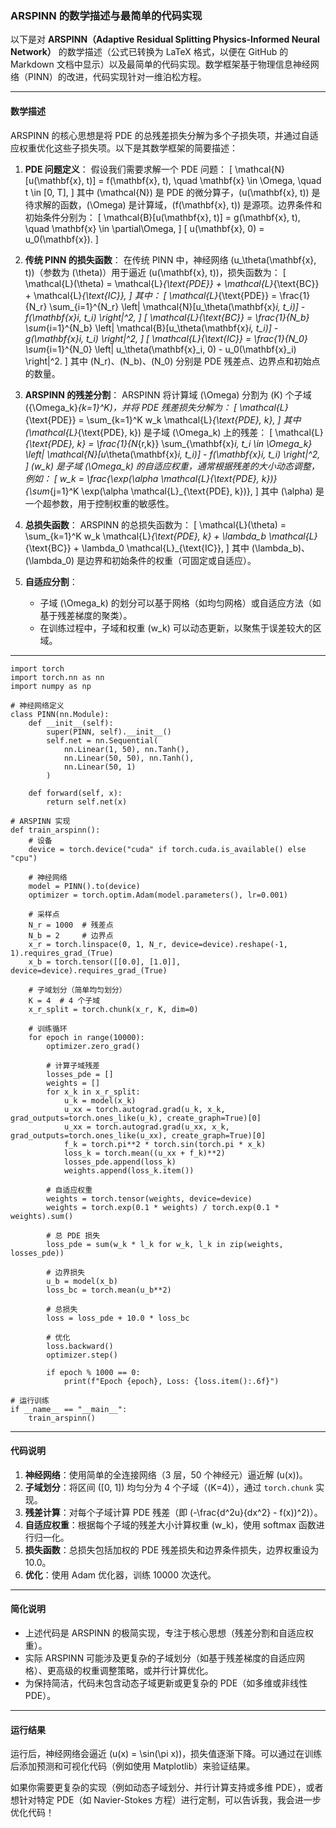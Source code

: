 ### ARSPINN 的数学描述与最简单的代码实现

以下是对 **ARSPINN（Adaptive Residual Splitting Physics-Informed Neural Network）** 的数学描述（公式已转换为 LaTeX 格式，以便在 GitHub 的 Markdown 文档中显示）以及最简单的代码实现。数学框架基于物理信息神经网络（PINN）的改进，代码实现针对一维泊松方程。

---

#### **数学描述**

ARSPINN 的核心思想是将 PDE 的总残差损失分解为多个子损失项，并通过自适应权重优化这些子损失项。以下是其数学框架的简要描述：

1. **PDE 问题定义**：
   假设我们需要求解一个 PDE 问题：
   \[
   \mathcal{N}[u(\mathbf{x}, t)] = f(\mathbf{x}, t), \quad \mathbf{x} \in \Omega, \quad t \in [0, T],
   \]
   其中 \(\mathcal{N}\) 是 PDE 的微分算子，\(u(\mathbf{x}, t)\) 是待求解的函数，\(\Omega\) 是计算域，\(f(\mathbf{x}, t)\) 是源项。边界条件和初始条件分别为：
   \[
   \mathcal{B}[u(\mathbf{x}, t)] = g(\mathbf{x}, t), \quad \mathbf{x} \in \partial\Omega,
   \]
   \[
   u(\mathbf{x}, 0) = u_0(\mathbf{x}).
   \]

2. **传统 PINN 的损失函数**：
   在传统 PINN 中，神经网络 \(u_\theta(\mathbf{x}, t)\)（参数为 \(\theta\)）用于逼近 \(u(\mathbf{x}, t)\)，损失函数为：
   \[
   \mathcal{L}(\theta) = \mathcal{L}_{\text{PDE}} + \mathcal{L}_{\text{BC}} + \mathcal{L}_{\text{IC}},
   \]
   其中：
   \[
   \mathcal{L}_{\text{PDE}} = \frac{1}{N_r} \sum_{i=1}^{N_r} \left| \mathcal{N}[u_\theta(\mathbf{x}_i, t_i)] - f(\mathbf{x}_i, t_i) \right|^2,
   \]
   \[
   \mathcal{L}_{\text{BC}} = \frac{1}{N_b} \sum_{i=1}^{N_b} \left| \mathcal{B}[u_\theta(\mathbf{x}_i, t_i)] - g(\mathbf{x}_i, t_i) \right|^2,
   \]
   \[
   \mathcal{L}_{\text{IC}} = \frac{1}{N_0} \sum_{i=1}^{N_0} \left| u_\theta(\mathbf{x}_i, 0) - u_0(\mathbf{x}_i) \right|^2.
   \]
   其中 \(N_r\)、\(N_b\)、\(N_0\) 分别是 PDE 残差点、边界点和初始点的数量。

3. **ARSPINN 的残差分割**：
   ARSPINN 将计算域 \(\Omega\) 分割为 \(K\) 个子域 \(\{\Omega_k\}_{k=1}^K\)，并将 PDE 残差损失分解为：
   \[
   \mathcal{L}_{\text{PDE}} = \sum_{k=1}^K w_k \mathcal{L}_{\text{PDE}, k},
   \]
   其中 \(\mathcal{L}_{\text{PDE}, k}\) 是子域 \(\Omega_k\) 上的残差：
   \[
   \mathcal{L}_{\text{PDE}, k} = \frac{1}{N_{r,k}} \sum_{\mathbf{x}_i, t_i \in \Omega_k} \left| \mathcal{N}[u_\theta(\mathbf{x}_i, t_i)] - f(\mathbf{x}_i, t_i) \right|^2,
   \]
   \(w_k\) 是子域 \(\Omega_k\) 的自适应权重，通常根据残差的大小动态调整，例如：
   \[
   w_k = \frac{\exp(\alpha \mathcal{L}_{\text{PDE}, k})}{\sum_{j=1}^K \exp(\alpha \mathcal{L}_{\text{PDE}, k})},
   \]
   其中 \(\alpha\) 是一个超参数，用于控制权重的敏感性。

4. **总损失函数**：
   ARSPINN 的总损失函数为：
   \[
   \mathcal{L}(\theta) = \sum_{k=1}^K w_k \mathcal{L}_{\text{PDE}, k} + \lambda_b \mathcal{L}_{\text{BC}} + \lambda_0 \mathcal{L}_{\text{IC}},
   \]
   其中 \(\lambda_b\)、\(\lambda_0\) 是边界和初始条件的权重（可固定或自适应）。

5. **自适应分割**：
   - 子域 \(\Omega_k\) 的划分可以基于网格（如均匀网格）或自适应方法（如基于残差梯度的聚类）。
   - 在训练过程中，子域和权重 \(w_k\) 可以动态更新，以聚焦于误差较大的区域。

---

```
import torch
import torch.nn as nn
import numpy as np

# 神经网络定义
class PINN(nn.Module):
    def __init__(self):
        super(PINN, self).__init__()
        self.net = nn.Sequential(
            nn.Linear(1, 50), nn.Tanh(),
            nn.Linear(50, 50), nn.Tanh(),
            nn.Linear(50, 1)
        )

    def forward(self, x):
        return self.net(x)

# ARSPINN 实现
def train_arspinn():
    # 设备
    device = torch.device("cuda" if torch.cuda.is_available() else "cpu")
    
    # 神经网络
    model = PINN().to(device)
    optimizer = torch.optim.Adam(model.parameters(), lr=0.001)
    
    # 采样点
    N_r = 1000  # 残差点
    N_b = 2     # 边界点
    x_r = torch.linspace(0, 1, N_r, device=device).reshape(-1, 1).requires_grad_(True)
    x_b = torch.tensor([[0.0], [1.0]], device=device).requires_grad_(True)
    
    # 子域划分（简单均匀划分）
    K = 4  # 4 个子域
    x_r_split = torch.chunk(x_r, K, dim=0)
    
    # 训练循环
    for epoch in range(10000):
        optimizer.zero_grad()
        
        # 计算子域残差
        losses_pde = []
        weights = []
        for x_k in x_r_split:
            u_k = model(x_k)
            u_xx = torch.autograd.grad(u_k, x_k, grad_outputs=torch.ones_like(u_k), create_graph=True)[0]
            u_xx = torch.autograd.grad(u_xx, x_k, grad_outputs=torch.ones_like(u_xx), create_graph=True)[0]
            f_k = torch.pi**2 * torch.sin(torch.pi * x_k)
            loss_k = torch.mean((u_xx + f_k)**2)
            losses_pde.append(loss_k)
            weights.append(loss_k.item())
        
        # 自适应权重
        weights = torch.tensor(weights, device=device)
        weights = torch.exp(0.1 * weights) / torch.exp(0.1 * weights).sum()
        
        # 总 PDE 损失
        loss_pde = sum(w_k * l_k for w_k, l_k in zip(weights, losses_pde))
        
        # 边界损失
        u_b = model(x_b)
        loss_bc = torch.mean(u_b**2)
        
        # 总损失
        loss = loss_pde + 10.0 * loss_bc
        
        # 优化
        loss.backward()
        optimizer.step()
        
        if epoch % 1000 == 0:
            print(f"Epoch {epoch}, Loss: {loss.item():.6f}")

# 运行训练
if __name__ == "__main__":
    train_arspinn()
```

---

#### **代码说明**
1. **神经网络**：使用简单的全连接网络（3 层，50 个神经元）逼近解 \(u(x)\)。
2. **子域划分**：将区间 \([0, 1]\) 均匀分为 4 个子域（\(K=4\)），通过 `torch.chunk` 实现。
3. **残差计算**：对每个子域计算 PDE 残差（即 \(-\frac{d^2u}{dx^2} - f(x)\)^2\)）。
4. **自适应权重**：根据每个子域的残差大小计算权重 \(w_k\)，使用 softmax 函数进行归一化。
5. **损失函数**：总损失包括加权的 PDE 残差损失和边界条件损失，边界权重设为 10.0。
6. **优化**：使用 Adam 优化器，训练 10000 次迭代。

---

#### **简化说明**
- 上述代码是 ARSPINN 的极简实现，专注于核心思想（残差分割和自适应权重）。
- 实际 ARSPINN 可能涉及更复杂的子域划分（如基于残差梯度的自适应网格）、更高级的权重调整策略，或并行计算优化。
- 为保持简洁，代码未包含动态子域更新或更复杂的 PDE（如多维或非线性 PDE）。

---

#### **运行结果**
运行后，神经网络会逼近 \(u(x) = \sin(\pi x)\)，损失值逐渐下降。可以通过在训练后添加预测和可视化代码（例如使用 Matplotlib）来验证结果。

如果你需要更复杂的实现（例如动态子域划分、并行计算支持或多维 PDE），或者想针对特定 PDE（如 Navier-Stokes 方程）进行定制，可以告诉我，我会进一步优化代码！
